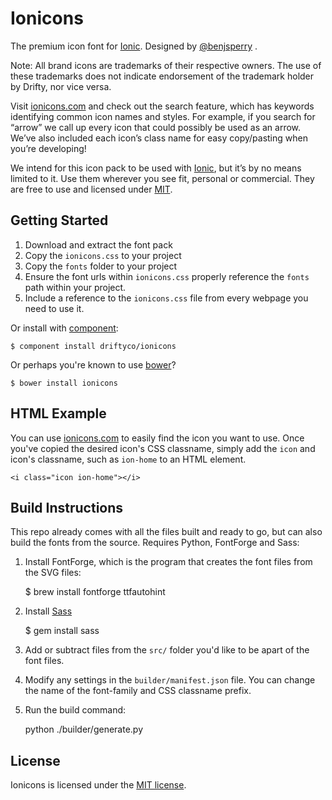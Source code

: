 # Ionicons

The premium icon font for [Ionic](http://ionicframework.com/). Designed by [@benjsperry](https://twitter.com/benjsperry)
.

Note: All brand icons are trademarks of their respective owners. The use of these trademarks does not indicate
endorsement of the trademark holder by Drifty, nor vice versa.

Visit [ionicons.com](http://ionicons.com) and check out the search feature, which has keywords identifying common icon
names and styles. For example, if you search for “arrow” we call up every icon that could possibly be used as an arrow.
We’ve also included each icon’s class name for easy copy/pasting when you’re developing!

We intend for this icon pack to be used with [Ionic](http://ionicframework.com/), but it’s by no means limited to it.
Use them wherever you see fit, personal or commercial. They are free to use and licensed
under [MIT](http://opensource.org/licenses/MIT).

## Getting Started

1. Download and extract the font pack
2. Copy the `ionicons.css` to your project
3. Copy the `fonts` folder to your project
4. Ensure the font urls within `ionicons.css` properly reference the `fonts` path within your project.
5. Include a reference to the `ionicons.css` file from every webpage you need to use it.

Or install with [component](https://github.com/component/component):

    $ component install driftyco/ionicons

Or perhaps you're known to use [bower](http://bower.io/)?

    $ bower install ionicons

## HTML Example

You can use [ionicons.com](http://ionicons.com) to easily find the icon you want to use. Once you've copied the desired
icon's CSS classname, simply add the `icon` and icon's classname, such as `ion-home` to an HTML element.

    <i class="icon ion-home"></i>

## Build Instructions

This repo already comes with all the files built and ready to go, but can also build the fonts from the source. Requires
Python, FontForge and Sass:

1) Install FontForge, which is the program that creates the font files from the SVG files:

   $ brew install fontforge ttfautohint

2) Install [Sass](http://sass-lang.com/)

   $ gem install sass

3) Add or subtract files from the `src/` folder you'd like to be apart of the font files.

4) Modify any settings in the `builder/manifest.json` file. You can change the name of the font-family and CSS classname
   prefix.

5) Run the build command:

   python ./builder/generate.py

## License

Ionicons is licensed under the [MIT license](http://opensource.org/licenses/MIT).
